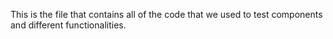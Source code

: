 This is the file that contains all of the code that we used to test components and different functionalities. 
